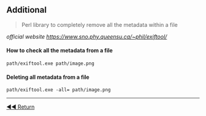 ## Additional

> Perl library to completely remove all the metadata within a file

*official website
 https://www.sno.phy.queensu.ca/~phil/exiftool/*
#### How to check all the metadata from a file
```batch
path/exiftool.exe path/image.png
```
#### Deleting all metadata from a file
```batch
path/exiftool.exe -all= path/image.png
```

---

[◀◀ Return](readme.md)
